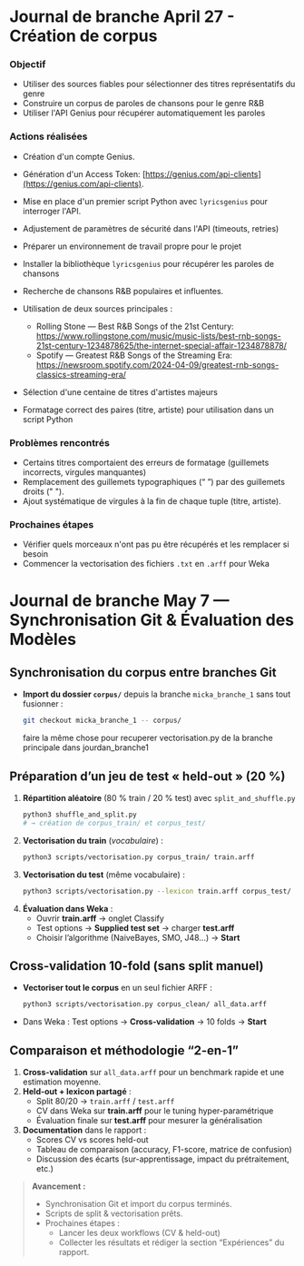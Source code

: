 # Journal de branche April 27 - Création de corpus

### Objectif 
- Utiliser des sources fiables pour sélectionner des titres représentatifs du genre
- Construire un corpus de paroles de chansons pour le genre R&B
- Utiliser l'API Genius pour récupérer automatiquement les paroles

### Actions réalisées
- Création d'un compte Genius.
- Génération d'un Access Token: [https://genius.com/api-clients](https://genius.com/api-clients).
- Mise en place d'un premier script Python avec `lyricsgenius` pour interroger l'API.
- Adjustement de paramètres de sécurité dans l'API (timeouts, retries)
- Préparer un environnement de travail propre pour le projet
- Installer la bibliothèque `lyricsgenius` pour récupérer les paroles de chansons

- Recherche de chansons R&B populaires et influentes.
- Utilisation de deux sources principales :
  - Rolling Stone — Best R&B Songs of the 21st Century: <br> https://www.rollingstone.com/music/music-lists/best-rnb-songs-21st-century-1234878625/the-internet-special-affair-1234878878/
  - Spotify — Greatest R&B Songs of the Streaming Era: <br> https://newsroom.spotify.com/2024-04-09/greatest-rnb-songs-classics-streaming-era/

- Sélection d'une centaine de titres d'artistes majeurs 
- Formatage correct des paires (titre, artiste) pour utilisation dans un script Python

### Problèmes rencontrés
- Certains titres comportaient des erreurs de formatage (guillemets incorrects, virgules manquantes)
- Remplacement des guillemets typographiques (“ ”) par des guillemets droits (" ").
- Ajout systématique de virgules à la fin de chaque tuple (titre, artiste).

### Prochaines étapes
- Vérifier quels morceaux n'ont pas pu être récupérés et les remplacer si besoin
- Commencer la vectorisation des fichiers `.txt` en `.arff` pour Weka

# Journal de branche May 7 — Synchronisation Git & Évaluation des Modèles

## Synchronisation du corpus entre branches Git
- **Import du dossier `corpus/`** depuis la branche `micka_branche_1` sans tout fusionner :
  ```bash
  git checkout micka_branche_1 -- corpus/
  ```
  faire la même chose pour recuperer vectorisation.py de la branche principale dans jourdan_branche1
  
## Préparation d’un jeu de test « held-out » (20 %)
1. **Répartition aléatoire** (80 % train / 20 % test) avec `split_and_shuffle.py`  
   ```bash
   python3 shuffle_and_split.py
   # → création de corpus_train/ et corpus_test/
   ```  
2. **Vectorisation du train** (_vocabulaire_) :  
   ```bash
   python3 scripts/vectorisation.py corpus_train/ train.arff
   ```  
3. **Vectorisation du test** (même vocabulaire) :  
   ```bash
   python3 scripts/vectorisation.py --lexicon train.arff corpus_test/ test.arff
   ```  
4. **Évaluation dans Weka** :  
   - Ouvrir **train.arff** → onglet Classify  
   - Test options → **Supplied test set** → charger **test.arff**  
   - Choisir l’algorithme (NaiveBayes, SMO, J48…) → **Start**

## Cross-validation 10-fold (sans split manuel)
- **Vectoriser tout le corpus** en un seul fichier ARFF :  
  ```bash
  python3 scripts/vectorisation.py corpus_clean/ all_data.arff
  ```  
- Dans Weka : Test options → **Cross-validation** → 10 folds → **Start**

## Comparaison et méthodologie “2-en-1”
1. **Cross-validation** sur `all_data.arff` pour un benchmark rapide et une estimation moyenne.  
2. **Held-out + lexicon partagé** :  
   - Split 80/20 → `train.arff` / `test.arff`  
   - CV dans Weka sur **train.arff** pour le tuning hyper-paramétrique  
   - Évaluation finale sur **test.arff** pour mesurer la généralisation  
3. **Documentation** dans le rapport :  
   - Scores CV vs scores held-out  
   - Tableau de comparaison (accuracy, F1-score, matrice de confusion)  
   - Discussion des écarts (sur-apprentissage, impact du prétraitement, etc.)

> **Avancement :**  
> - Synchronisation Git et import du corpus terminés.  
> - Scripts de split & vectorisation prêts.  
> - Prochaines étapes : 
>   - Lancer les deux workflows (CV & held-out)  
>   - Collecter les résultats et rédiger la section “Expériences” du rapport.

